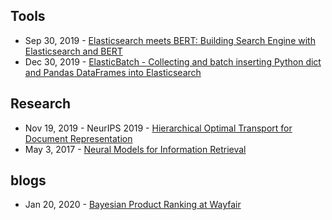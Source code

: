 ## Tools
- Sep 30, 2019 - [Elasticsearch meets BERT: Building Search Engine with Elasticsearch and BERT](https://towardsdatascience.com/elasticsearch-meets-bert-building-search-engine-with-elasticsearch-and-bert-9e74bf5b4cf2)
- Dec 30, 2019 - [ElasticBatch - Collecting and batch inserting Python dict and Pandas DataFrames into Elasticsearch](https://github.com/dkaslovsky/ElasticBatch)

## Research
- Nov 19, 2019 - NeurIPS 2019 - [Hierarchical Optimal Transport for Document Representation](https://arxiv.org/abs/1906.10827)
- May 3, 2017 - [Neural Models for Information Retrieval](https://arxiv.org/abs/1705.01509)

## blogs
- Jan 20, 2020 - [Bayesian Product Ranking at Wayfair](https://tech.wayfair.com/data-science/2020/01/bayesian-product-ranking-at-wayfair/)



